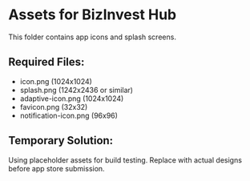 # Assets for BizInvest Hub

This folder contains app icons and splash screens.

## Required Files:
- icon.png (1024x1024)
- splash.png (1242x2436 or similar)
- adaptive-icon.png (1024x1024)
- favicon.png (32x32)
- notification-icon.png (96x96)

## Temporary Solution:
Using placeholder assets for build testing.
Replace with actual designs before app store submission.